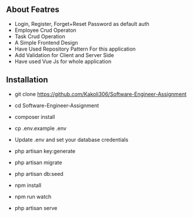 

## About Featres

- Login, Register, Forget+Reset Password as default auth
- Employee Crud Operaton
- Task Crud Operation
- A Simple Frontend Design
- Have Used Repository Pattern For this application
- Add Validation for Client and Server Side
- Have used Vue Js for whole application

## Installation

- git clone https://github.com/Kakoli306/Software-Engineer-Assignment

- cd Software-Engineer-Assignment
- composer install
- cp .env.example .env
- Update .env and set your database credentials
- php artisan key:generate
- php artisan migrate
- php artisan db:seed
- npm install
- npm run watch
- php artisan serve